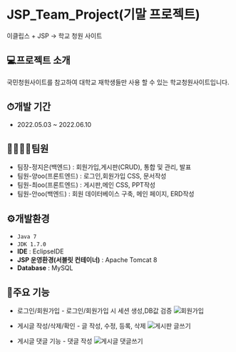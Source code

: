 # JSP_Team_Project(기말 프로젝트)
이클립스 + JSP -> 학교 청원 사이트

## 💻프로젝트 소개
국민청원사이트를 참고하여 대학교 재학생들만 사용 할 수 있는 학교청원사이트입니다. 

## ⏱개발 기간
- 2022.05.03 ~ 2022.06.10

## 👩‍👩‍👧‍👧팀원
- 팀장-정지은(백엔드) : 회원가입,게시판(CRUD), 통합 및 관리, 발표
- 팀원-양oo(프론트엔드) : 로그인,회원가입 CSS, 문서작성
- 팀원-최oo(프론트엔드) : 게시판,메인 CSS, PPT작성
- 팀원-안oo(백엔드) : 회원 데이터베이스 구축, 메인 페이지, ERD작성

## ⚙개발환경
- `Java 7`
- `JDK 1.7.0`
- **IDE** : EclipseIDE
- **JSP 운영환경(서블릿 컨테이너)** : Apache Tomcat 8
- **Database** : MySQL
  
## 📌주요 기능
- 로그인/회원가입 - 로그인/회원가입 시 세션 생성,DB값 검증
  ![회원가입](https://github.com/Jajaknamu/Web_Programming_TeamProject/assets/113418196/713e7ac1-3047-4919-940b-42a82e4e5ac6)
- 게시글 작성/삭제/확인 - 글 작성, 수정, 등록, 삭제
  ![게시판 글쓰기](https://github.com/Jajaknamu/Web_Programming_TeamProject/assets/113418196/f96b3e8a-fd42-4151-a123-d4911417e6ae)

- 게시글 댓글 기능 - 댓글 작성
![게시글 댓글쓰기](https://github.com/Jajaknamu/Web_Programming_TeamProject/assets/113418196/127a382d-763b-4a37-b4b8-5bd72581b8f5)
